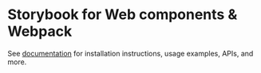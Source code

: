 # Storybook for Web components & Webpack

See [documentation](https://storybook.js.org/docs/get-started/frameworks/web-components-webpack5?renderer=web-components) for installation instructions, usage examples, APIs, and more.
